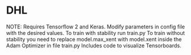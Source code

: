 # DHL
NOTE: Requires Tensorflow 2 and Keras.
 Modify parameters in config file with the desired values.
 To train with stability run train.py
 To train without stability you need to replace model.max_xent with model.xent inside the Adam Optimizer in file train.py
 Includes code to visualize Tensorboards.
